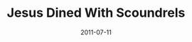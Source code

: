 ---
layout: media
category: media
series: "Jesus: The Greatest Show on Earth"
title: "Jesus Dined With Scoundrels"
date: 2011-07-11
description: "Brian Wells talks about about how Jesus redefined God."
video: "https://s3.amazonaws.com/crossroadsvideomessages/greatestshow04.mp4"
video-poster: "https://www.crossroads.net/uploadedfiles/greatestshow04_still.jpg"
---